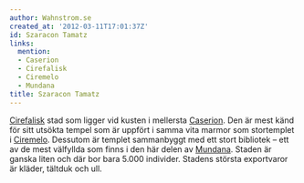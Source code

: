 ```yaml
---
author: Wahnstrom.se
created_at: '2012-03-11T17:01:37Z'
id: Szaracon Tamatz
links:
  mention:
  - Caserion
  - Cirefalisk
  - Ciremelo
  - Mundana
title: Szaracon Tamatz
---
```


[Cirefalisk] stad som ligger vid kusten i mellersta [Caserion]. Den är mest känd för sitt utsökta
tempel som är uppfört i samma vita marmor som stortemplet i [Ciremelo]. Dessutom är templet
sammanbyggt med ett stort bibliotek – ett av de mest välfyllda som finns i den här delen av
[Mundana]. Staden är ganska liten och där bor bara 5.000 individer. Stadens största exportvaror är
kläder, tältduk och ull.

  [Cirefalisk]: Cirefalisk
  [Caserion]: Caserion
  [Ciremelo]: Ciremelo
  [Mundana]: Mundana